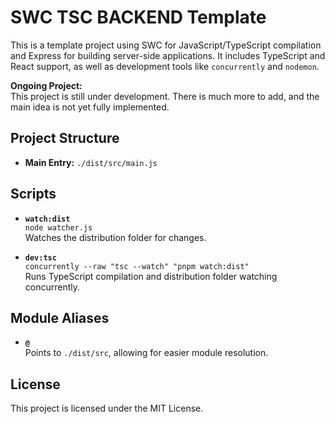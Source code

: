 # SWC TSC BACKEND Template

This is a template project using SWC for JavaScript/TypeScript compilation and Express for building server-side applications. It includes TypeScript and React support, as well as development tools like `concurrently` and `nodemon`.

**Ongoing Project:**  
This project is still under development. There is much more to add, and the main idea is not yet fully implemented. 

## Project Structure

- **Main Entry:** `./dist/src/main.js`

## Scripts

- **`watch:dist`**  
  `node watcher.js`  
  Watches the distribution folder for changes.

- **`dev:tsc`**  
  `concurrently --raw "tsc --watch" "pnpm watch:dist"`  
  Runs TypeScript compilation and distribution folder watching concurrently.

## Module Aliases

- **`@`**  
  Points to `./dist/src`, allowing for easier module resolution.

## License

This project is licensed under the MIT License.

